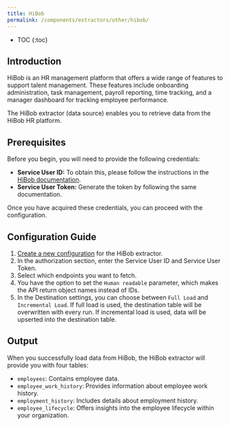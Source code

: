 ```yaml
---
title: HiBob
permalink: /components/extractors/other/hibob/
---
```


* TOC
{:toc}

## Introduction

HiBob is an HR management platform that offers a wide range of features to support talent management. These features include onboarding administration, task management, payroll reporting, time tracking, and a manager dashboard for tracking employee performance.

The HiBob extractor (data source) enables you to retrieve data from the HiBob HR platform.

## Prerequisites

Before you begin, you will need to provide the following credentials:

- **Service User ID:** To obtain this, please follow the instructions in the [HiBob documentation](https://apidocs.hibob.com/docs/api-service-users).
- **Service User Token:** Generate the token by following the same documentation.

Once you have acquired these credentials, you can proceed with the configuration.

## Configuration Guide

1. [Create a new configuration](/components/#creating-component-configuration) for the HiBob extractor.
2. In the authorization section, enter the Service User ID and Service User Token.
3. Select which endpoints you want to fetch.
4. You have the option to set the `Human readable` parameter, which makes the API return object names instead of IDs.
5. In the Destination settings, you can choose between `Full Load` and `Incremental Load`.
If full load is used, the destination table will be overwritten with every run. If incremental load is used, data will be upserted into the destination table.

## Output

When you successfully load data from HiBob, the HiBob extractor will provide you with four tables:

- `employees`: Contains employee data.
- `employee_work_history`: Provides information about employee work history.
- `employment_history`: Includes details about employment history.
- `employee_lifecycle`: Offers insights into the employee lifecycle within your organization.
